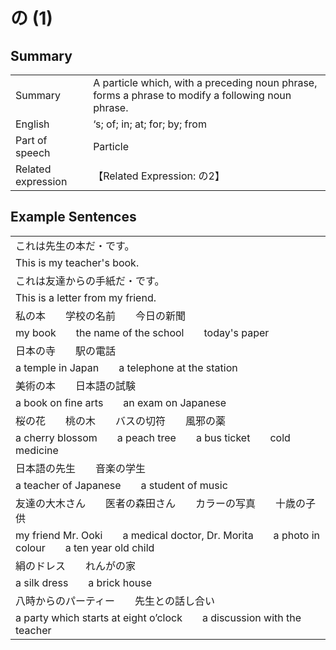# の (1)

## Summary

<table><tr>   <td>Summary</td>   <td>A particle which, with a preceding noun phrase, forms a phrase to modify a following noun phrase.</td></tr><tr>   <td>English</td>   <td>‘s; of; in; at; for; by; from</td></tr><tr>   <td>Part of speech</td>   <td>Particle</td></tr><tr>   <td>Related expression</td>   <td>【Related Expression: の2】</td></tr></table>

## Example Sentences

<table><tr><td>これは先生の本だ・です。</td></tr><tr><td>This is my teacher's book.</td></tr><tr><td>これは友達からの手紙だ・です。</td></tr><tr><td>This is a letter from my friend.</td></tr><tr><td>私の本  学校の名前  今日の新聞</td></tr><tr><td>my book&emsp;&emsp;the name of the school&emsp;&emsp;today's paper</td></tr><tr><td>日本の寺  駅の電話</td></tr><tr><td>a temple in Japan&emsp;&emsp;a telephone at the station</td></tr><tr><td>美術の本  日本語の試験</td></tr><tr><td>a book on fine arts&emsp;&emsp;an exam on Japanese</td></tr><tr><td>桜の花  桃の木  バスの切符  風邪の薬</td></tr><tr><td>a cherry blossom&emsp;&emsp;a peach tree&emsp;&emsp;a bus ticket&emsp;&emsp;cold medicine</td></tr><tr><td>日本語の先生  音楽の学生</td></tr><tr><td>a teacher of Japanese&emsp;&emsp;a student of music</td></tr><tr><td>友達の大木さん  医者の森田さん  カラーの写真  十歳の子供</td></tr><tr><td>my friend Mr. Ooki&emsp;&emsp;a medical doctor, Dr. Morita&emsp;&emsp;a photo in colour&emsp;&emsp;a ten year old child</td></tr><tr><td>絹のドレス  れんがの家</td></tr><tr><td>a silk dress&emsp;&emsp;a brick house</td></tr><tr><td>八時からのパーティー  先生との話し合い</td></tr><tr><td>a party which starts at eight o’clock&emsp;&emsp;a discussion with the teacher</td></tr></table>

